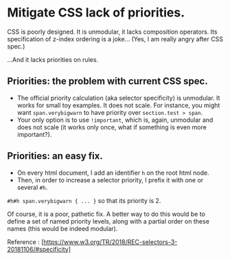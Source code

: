 
# Mitigate CSS lack of priorities.

CSS is poorly designed. It is unmodular, it lacks composition operators. Its specification of z-index ordering is a joke...
(Yes, I am really angry after CSS spec.)

...And it lacks priorities on rules. 

## Priorities: the problem with current CSS spec.

- The official priority calculation (aka selector specificity) is unmodular. It works for small toy examples. It does not scale.
  For instance, you might want `span.verybigwarn` to have priority over `section.test > span`. 
- Your only option is to use `!important`, which is, again, unmodular and does not scale (it works only once, what if something is even more important?).

## Priorities: an easy fix.
- On every html document, I add an identifier `h` on the root html node.
- Then, in order to increase a selector priority, I prefix it with one or several `#h`.

`#h#h span.verybigwarn { ... }`    so that its priority is 2.

Of course, it is a poor, pathetic fix. A better way to do this would be to define a set of named priority levels, along with a partial order on these names (this would be indeed modular).

Reference : [https://www.w3.org/TR/2018/REC-selectors-3-20181106/#specificity]


